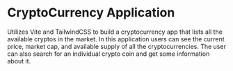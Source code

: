 # CryptoCurrency Application

Utilizes Vite and TailwindCSS to build a cryptocurrency app that lists all the available cryptos in the market. In this application users can see the current price, market cap, and available supply of all the cryptocurrencies. The user can also search for an individual crypto coin and get some information about it.
